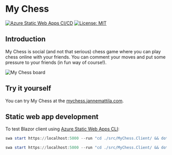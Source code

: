 # My Chess

[![Azure Static Web Apps CI/CD](https://github.com/JanneMattila/mychess/actions/workflows/azure-static-web-apps-lemon-sea-03362af03.yml/badge.svg)](https://github.com/JanneMattila/mychess/actions/workflows/azure-static-web-apps-lemon-sea-03362af03.yml)
[![License: MIT](https://img.shields.io/badge/License-MIT-yellow.svg)](LICENSE)

## Introduction

My Chess is social (and not that serious) chess game where you can play chess online with your friends. You can comment your moves and put some pressure to your friends (in fun way of course!).

![My Chess board](https://user-images.githubusercontent.com/2357647/88582302-2afa4b80-d057-11ea-88d9-55f9ed02f5e2.png)

## Try it yourself

You can try My Chess at the [mychess.jannemattila.com](https://mychess.jannemattila.com).

## Static web app development

To test Blazor client using [Azure Static Web Apps CLI](https://github.com/Azure/static-web-apps-cli):

```powershell
swa start https://localhost:5000 --run "cd ./src/MyChess.Client/ && dotnet watch run" --api-location ./src/MyChess.Functions --api-port=3000
```

```powershell
swa start https://localhost:5000 --run "cd ./src/MyChess.Client/ && dotnet watch run" --api-port=7071
```
